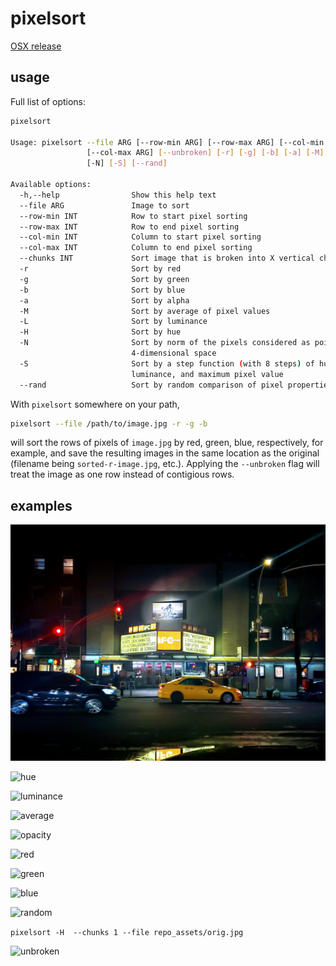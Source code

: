 # pixelsort
[OSX release](https://github.com/quasi-coherent/pixelsort/releases)

## usage
Full list of options:

``` bash
pixelsort

Usage: pixelsort --file ARG [--row-min ARG] [--row-max ARG] [--col-min ARG]
                 [--col-max ARG] [--unbroken] [-r] [-g] [-b] [-a] [-M] [-L] [-H]
                 [-N] [-S] [--rand]

Available options:
  -h,--help                Show this help text
  --file ARG               Image to sort
  --row-min INT            Row to start pixel sorting
  --row-max INT            Row to end pixel sorting
  --col-min INT            Column to start pixel sorting
  --col-max INT            Column to end pixel sorting
  --chunks INT             Sort image that is broken into X vertical chunks
  -r                       Sort by red
  -g                       Sort by green
  -b                       Sort by blue
  -a                       Sort by alpha
  -M                       Sort by average of pixel values
  -L                       Sort by luminance
  -H                       Sort by hue
  -N                       Sort by norm of the pixels considered as points in
                           4-dimensional space
  -S                       Sort by a step function (with 8 steps) of hue,
                           luminance, and maximum pixel value
  --rand                   Sort by random comparison of pixel properties
```

With `pixelsort` somewhere on your path,

``` bash
pixelsort --file /path/to/image.jpg -r -g -b
```

will sort the rows of pixels of `image.jpg` by red, green, blue, respectively, for example, and save the resulting images in the same location as the original (filename being `sorted-r-image.jpg`, etc.).  Applying the `--unbroken` flag will treat the image as one row instead of contigious rows.

## examples
![original](repo_assets/orig.jpg)

![hue](repo_assets/sorted-H.jpg)

![luminance](repo_assets/sorted-L.jpg)

![average](repo_assets/sorted-M.jpg)

![opacity](repo_assets/sorted-a.jpg)

![red](repo_assets/sorted-r.jpg)

![green](repo_assets/sorted-g.jpg)

![blue](repo_assets/sorted-b.jpg)

![random](repo_assets/sorted-rand.jpg)

`pixelsort -H  --chunks 1 --file repo_assets/orig.jpg`

![unbroken](repo_assets/orig-sorted-H.jpg)
